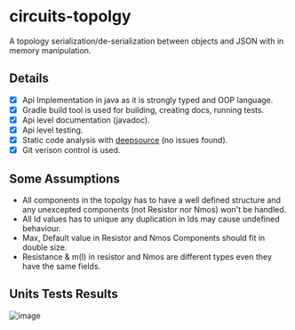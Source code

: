 # circuits-topolgy
A topology serialization/de-serialization between objects and JSON with in memory manipulation.

## Details

- [x] Api Implementation in java as it is strongly typed and OOP language.
- [x] Gradle build tool is used for building, creating docs, running tests.
- [x] Api level documentation (javadoc).
- [x] Api level testing.
- [x] Static code analysis with [deepsource](https://deepsource.io/gh/Mohamed-Ibrahim-01/circuits-topolgy) (no issues found).
- [x] Git verison control is used.

## Some Assumptions 

- All components in the topolgy has to have a well defined structure and any unexcepted components (not Resistor nor Nmos) won't be handled.
- All Id values has to unique any duplication in Ids may cause undefined behaviour.
- Max, Default value in Resistor and Nmos Components should fit in double size.
- Resistance & m(l) in resistor and Nmos are different types even they have the same fields.

## Units Tests Results 
![image](https://user-images.githubusercontent.com/60495252/169420509-968b36a2-8ed2-4b8a-8b1d-11407a2ec62c.png)

